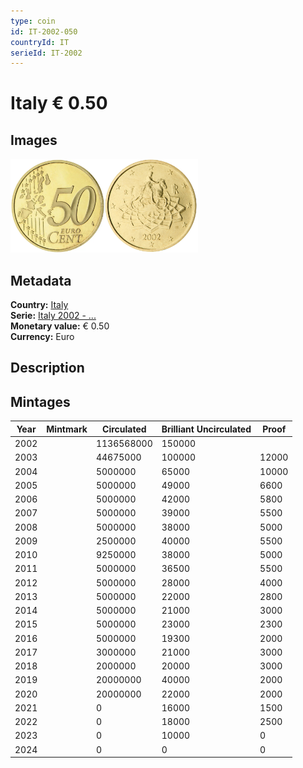```yaml
---
type: coin
id: IT-2002-050
countryId: IT
serieId: IT-2002
---
```


# Italy € 0.50

## Images

<img src="../../../Images/common-2002-050.webp" height="150" alt="Front image"><img src="Images/italy-2002-050.webp" height="150" alt="Back image">

## Metadata

**Country:** [Italy](../index.md)\
**Serie:** [Italy 2002 - ...](index.md)\
**Monetary value:** € 0.50\
**Currency:** Euro

## Description

## Mintages

| Year | Mintmark | Circulated | Brilliant Uncirculated | Proof |
| ---- | -------- | ---------- | ---------------------- | ----- |
| 2002 |          | 1136568000 | 150000                 |       |
| 2003 |          | 44675000   | 100000                 | 12000 |
| 2004 |          | 5000000    | 65000                  | 10000 |
| 2005 |          | 5000000    | 49000                  | 6600  |
| 2006 |          | 5000000    | 42000                  | 5800  |
| 2007 |          | 5000000    | 39000                  | 5500  |
| 2008 |          | 5000000    | 38000                  | 5000  |
| 2009 |          | 2500000    | 40000                  | 5500  |
| 2010 |          | 9250000    | 38000                  | 5000  |
| 2011 |          | 5000000    | 36500                  | 5500  |
| 2012 |          | 5000000    | 28000                  | 4000  |
| 2013 |          | 5000000    | 22000                  | 2800  |
| 2014 |          | 5000000    | 21000                  | 3000  |
| 2015 |          | 5000000    | 23000                  | 2300  |
| 2016 |          | 5000000    | 19300                  | 2000  |
| 2017 |          | 3000000    | 21000                  | 3000  |
| 2018 |          | 2000000    | 20000                  | 3000  |
| 2019 |          | 20000000   | 40000                  | 2000  |
| 2020 |          | 20000000   | 22000                  | 2000  |
| 2021 |          | 0          | 16000                  | 1500  |
| 2022 |          | 0          | 18000                  | 2500  |
| 2023 |          | 0          | 10000                  | 0     |
| 2024 |          | 0          | 0                      | 0     |
